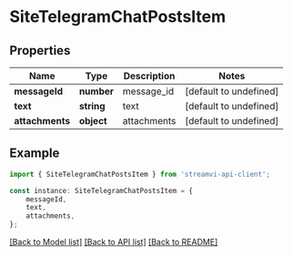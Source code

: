 # SiteTelegramChatPostsItem


## Properties

Name | Type | Description | Notes
------------ | ------------- | ------------- | -------------
**messageId** | **number** | message_id | [default to undefined]
**text** | **string** | text | [default to undefined]
**attachments** | **object** | attachments | [default to undefined]

## Example

```typescript
import { SiteTelegramChatPostsItem } from 'streamvi-api-client';

const instance: SiteTelegramChatPostsItem = {
    messageId,
    text,
    attachments,
};
```

[[Back to Model list]](../README.md#documentation-for-models) [[Back to API list]](../README.md#documentation-for-api-endpoints) [[Back to README]](../README.md)
